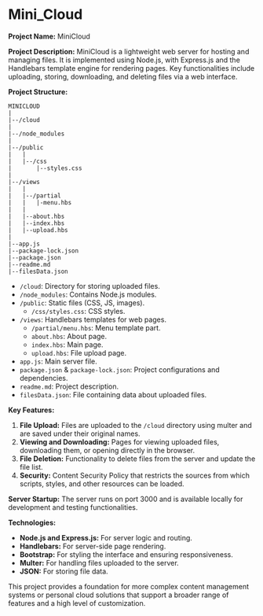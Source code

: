 # Mini_Cloud

**Project Name:** MiniCloud

**Project Description:**
MiniCloud is a lightweight web server for hosting and managing files. It is implemented using Node.js, with Express.js and the Handlebars template engine for rendering pages. Key functionalities include uploading, storing, downloading, and deleting files via a web interface.

**Project Structure:**
```
MINICLOUD
|
|--/cloud
|
|--/node_modules
|
|--/public
|   |
|   |--/css
|       |--styles.css
|
|--/views
|   |
|   |--/partial
|   |   |-menu.hbs
|   |
|   |--about.hbs
|   |--index.hbs
|   |--upload.hbs
|
|--app.js
|--package-lock.json
|--package.json
|--readme.md
|--filesData.json

```

- `/cloud`: Directory for storing uploaded files.
- `/node_modules`: Contains Node.js modules.
- `/public`: Static files (CSS, JS, images).
  - `/css/styles.css`: CSS styles.
- `/views`: Handlebars templates for web pages.
  - `/partial/menu.hbs`: Menu template part.
  - `about.hbs`: About page.
  - `index.hbs`: Main page.
  - `upload.hbs`: File upload page.
- `app.js`: Main server file.
- `package.json` & `package-lock.json`: Project configurations and dependencies.
- `readme.md`: Project description.
- `filesData.json`: File containing data about uploaded files.

**Key Features:**
1. **File Upload:** Files are uploaded to the `/cloud` directory using multer and are saved under their original names.
2. **Viewing and Downloading:** Pages for viewing uploaded files, downloading them, or opening directly in the browser.
3. **File Deletion:** Functionality to delete files from the server and update the file list.
4. **Security:** Content Security Policy that restricts the sources from which scripts, styles, and other resources can be loaded.

**Server Startup:**
The server runs on port 3000 and is available locally for development and testing functionalities.

**Technologies:**
- **Node.js and Express.js:** For server logic and routing.
- **Handlebars:** For server-side page rendering.
- **Bootstrap:** For styling the interface and ensuring responsiveness.
- **Multer:** For handling files uploaded to the server.
- **JSON:** For storing file data.

This project provides a foundation for more complex content management systems or personal cloud solutions that support a broader range of features and a high level of customization.
